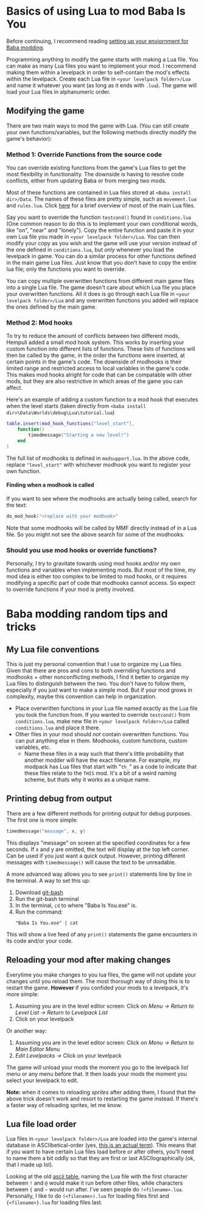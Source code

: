 # Basics of using Lua to mod Baba Is You
Before continuing, I recommend reading [setting up your enviornment for Baba modding](setup.md).


Programming anything to modify the game starts with making a Lua file. You can make as many Lua files you want to implement your mod. I recommend making them within a levelpack in order to self-contain the mod's effects within the levelpack. Create each Lua file in `<your levelpack folder>/Lua` and name it whatever you want (as long as it ends with `.lua`). The game will load your Lua files in alphanumeric order.

## Modifying the game
There are two main ways to mod the game with Lua. (You can still create your own functions/variables, but the following methods directly modify the game's behavior):

### Method 1: Override Functions from the source code
You can override existing functions from the game's Lua files to get the most flexibility in functionality. The downside is having to resolve code conflicts, either from updating Baba or from merging two mods. 

Most of these functions are contained in Lua files stored at `<Baba install dir>/Data`. The names of these files are pretty simple, such as `movement.lua` and `rules.lua`. Click [here](../references/lua%20files.md) for a brief overview of most of the main Lua files.

Say you want to override the function `testcond()` found in `conditions.lua` (One common reason to do this is to implement your own conditional words, like "on", "near" and "lonely"). Copy the entire function and paste it in your own Lua file you made in `<your levelpack folder>/Lua`. You can then modify your copy as you wish and the game will use your version instead of the one defined in `conditions.lua`, but *only* whenever you load the levelpack in game. You can do a similar process for other functions defined in the main game Lua files. Just know that you don't have to copy the entire lua file; only the functions you want to override.

You can copy multiple overwritten functions from different main game files into a single Lua file. The game doesn't care about which Lua file you place your overwritten functions. All it does is go through each Lua file in `<your levelpack folder>/Lua` and any overwritten functions you added will replace the ones defined by the main game.

### Method 2: Mod hooks
To try to reduce the amount of conflicts between two different mods, Hempuli added a small mod hook system. This works by inserting your custom function into different lists of functions. These lists of functions will then be called by the game, in the order the functions were inserted, at certain points in the game's code. The downside of modhooks is their limited range and restricted access to local variables in the game's code. This makes mod hooks alright for code that can be compatable with other mods, but they are also restrictive in which areas of the game you can affect.

Here's an example of adding a custom function to a mod hook that executes when the level starts (taken directly from `<baba install dir>\Data\Worlds\debug\Lua\tutorial.lua`)

```lua
table.insert(mod_hook_functions["level_start"],
	function()
		timedmessage("Starting a new level!")
	end
)
```
The full list of modhooks is defined in `modsupport.lua`. In the above code, replace `"level_start"` with whichever modhook you want to register your own function.

#### Finding when a modhook is called
If you want to see where the modhooks are actually being called, search for the text:
```lua
do_mod_hook("<replace with your modhook>"
```
Note that some modhooks will be called by MMF directly instead of in a Lua file. So you might not see the above search for some of the modhooks.

### Should you use mod hooks or override functions?
Personally, I try to gravitate towards using mod hooks and/or my own functions and variables when implementing mods. But most of the time, my mod idea is either too complex to be limited to mod hooks, or it requires modifying a specific part of code that modhooks cannot access. So expect to override functions if your mod is pretty involved.

# Baba modding random tips and tricks
## My Lua file conventions
This is just my personal convention that I use to organize my Lua files. Given that there are pros and cons to both overriding functions and modhooks + other nonconflicting methods, I find it better to organize my Lua files to distinguish between the two. You don't have to follow them, especially if you just want to make a simple mod. But if your mod grows in complexity, maybe this convention can help in organization.

- Place overwritten functions in your Lua file named exactly as the Lua file you took the function from. If you wanted to override `testcond()` from `conditions.lua`, make new file in `<your levelpack folder>/Lua` called `conditions.lua` and place it there.
- Other files in your mod should *not* contain overwritten functions. You can put anything else in them. Modhooks, custom functions, custom variables, etc. 
  - Name these files in a way such that there's little probability that another modder will have the exact filename. For example, my modpack has Lua files that start with "`th_`" as a code to indicate that these files relate to the `THIS` mod. It's a bit of a weird naming scheme, but thats why it works as a unique name.


## Printing debug from output
There are a few different methods for printing output for debug purposes. The first one is more simple:

```lua
timedmessage("message", x, y)
```
This displays "message" on screen at the specified coordinates for a few seconds. If x and y are omitted, the text will display at the top left corner. Can be used if you just want a quick output. However, printing different messages with `timedmessage()` will cause the text to be unreadable. 

A more advanced way allows you to see `print()` statements line by line in the terminal. A way to set this up:
1) Download [git-bash](https://git-scm.com/downloads)
2) Run the git-bash terminal
3) In the terminal, `cd` to where "Baba Is You.exe" is.
4) Run the command:
	```
	"Baba Is You.exe" | cat
	```
This will show a live feed of any `print()` statements the game encounters in its code and/or your code.

## Reloading your mod after making changes
Everytime you make changes to you lua files, the game will not update your changes until you reload them. The most thorough way of doing this is to restart the game. **However** if you confided your mods to a levelpack, it's more simple:

1. Assuming you are in the level editor screen: Click on *Menu -> Return to Level List -> Return to Levelpack List*
2. Click on your levelpack

Or another  way:
1. Assuming you are in the level editor screen: Click on *Menu -> Return to Main Editor Menu*
2. *Edit Levelpacks ->* Click on your levelpack

The game will unload your mods the moment you go to the levelpack list menu or any menu before that. It then loads your mods the moment you select your levelpack to edit.

**Note:** when it comes to reloading *sprites* after adding them, I found that the above trick doesn't work and resort to restarting the game instead. If there's a faster way of reloading sprites, let me know.


## Lua file load order
Lua files in `<your levelpack folder>/Lua` are loaded into the game's internal database in ASCIIbetical-order (yes, [this is an actual term](https://www.pcmag.com/encyclopedia/term/asciibetical)). This means that if you want to have certain Lua files load before or after others, you'll need to name them a bit oddly so that they are first or last ASCIIographically (ok, that I made up lol).

Looking at the old [ascii table](https://www.asciitable.com/), naming the Lua file with the first character between `!` and `@` would make it run before other files, while characters between `{` and `~` would run after. I've seen people do `!<filename>.lua`. Personally, I like to do `(<filename>).lua` for loading files first and `{<filename>}.lua` for loading files last.